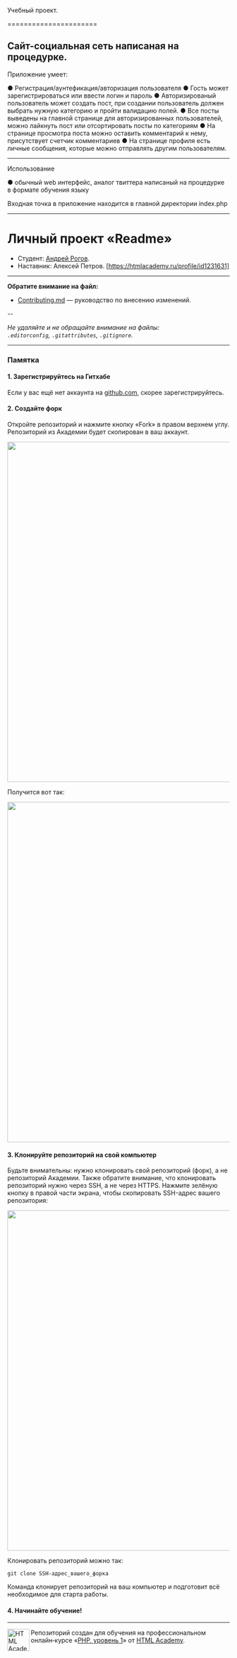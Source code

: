 Учебный проект.

======================

Сайт-социальная сеть написаная на процедурке. 
------------

Приложение умеет:    

● Регистрация/аунтефикация/авторизация пользователя
● Гость может зарегистрироваться или ввести логин и пароль
● Авторизированый пользователь может создать пост, при создании пользователь должен выбрать нужную категорию и пройти валидацию полей.
● Все посты выведены на главной странице для авторизированных пользователей, можно лайкнуть пост или отсортировать посты по категориям
● На странице просмотра поста можно оставить комментарий к нему, присутствует счетчик комментариев
● На странице профиля есть личные сообщения, которые можно отправлять другим пользователям.

------------
Использование

● обычный web интерфейс, аналог твиттера написаный на процедурке в формате обучения языку

Входная точка в приложение находится в главной директории index.php

------------




# Личный проект «Readme»

* Студент: [Андрей Рогов](https://up.htmlacademy.ru/php/12/user/1658553).
* Наставник: Алексей Петров. [https://htmlacademy.ru/profile/id1231631]

---

**Обратите внимание на файл:**

- [Contributing.md](Contributing.md) — руководство по внесению изменений.

--

_Не удаляйте и не обращайте внимание на файлы:_<br>
_`.editorconfig`, `.gitattributes`, `.gitignore`._

---

### Памятка

#### 1. Зарегистрируйтесь на Гитхабе

Если у вас ещё нет аккаунта на [github.com](https://github.com/join), скорее зарегистрируйтесь.

#### 2. Создайте форк

Откройте репозиторий и нажмите кнопку «Fork» в правом верхнем углу. Репозиторий из Академии будет скопирован в ваш аккаунт.

<img width="769" alt="" src="https://user-images.githubusercontent.com/10909/35516479-f4a65d24-051c-11e8-9177-a103fa2e8515.png">

Получится вот так:

<img width="769" alt="" src="https://user-images.githubusercontent.com/10909/35516478-f4892812-051c-11e8-9452-89bad64d6d32.png">

#### 3. Клонируйте репозиторий на свой компьютер

Будьте внимательны: нужно клонировать свой репозиторий (форк), а не репозиторий Академии. Также обратите внимание, что клонировать репозиторий нужно через SSH, а не через HTTPS. Нажмите зелёную кнопку в правой части экрана, чтобы скопировать SSH-адрес вашего репозитория:

<img width="769" alt="" src="https://user-images.githubusercontent.com/10909/35516477-f46a8222-051c-11e8-9581-319b34b65f90.png">

Клонировать репозиторий можно так:

```
git clone SSH-адрес_вашего_форка
```

Команда клонирует репозиторий на ваш компьютер и подготовит всё необходимое для старта работы.

#### 4. Начинайте обучение!

---

<a href="https://htmlacademy.ru/intensive/php"><img align="left" width="50" height="50" alt="HTML Academy" src="https://up.htmlacademy.ru/static/img/intensive/php/logo-for-github-2.png"></a>

Репозиторий создан для обучения на профессиональном онлайн‑курсе «[PHP, уровень 1](https://htmlacademy.ru/intensive/php)» от [HTML Academy](https://htmlacademy.ru).
